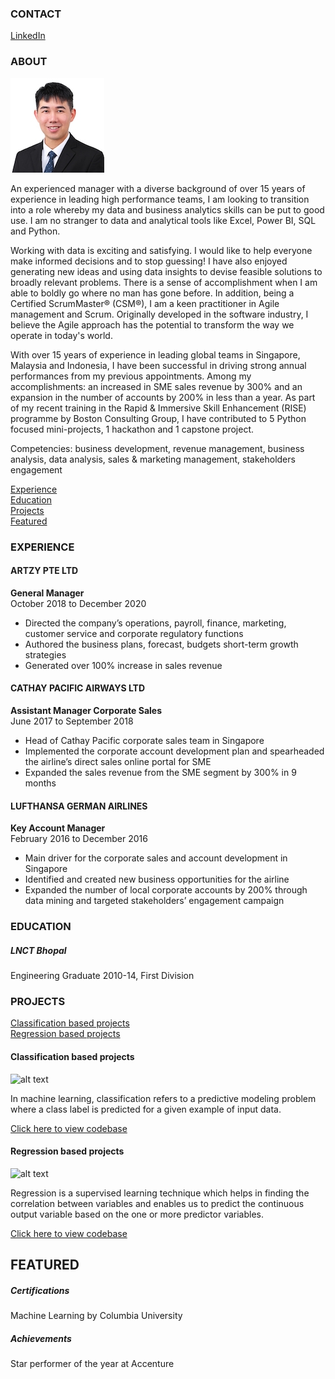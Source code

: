<!-- CONTACT Section Starts -->
### CONTACT

<!-- Add your details 
✉️:  
📲 +91-XXXXXXXXXX
-->
[LinkedIn](https://linkedin.com/in/wilsontys) 
<!-- CONTACT Section Ends -->

<!-- ABOUT Section Starts -->
### ABOUT
<!-- Add link to your picture -->

![alt text](https://github.com/wilsontys/wilsontys/blob/main/wilson_tan_150x150.jpg)

<!-- Add your details -->

An experienced manager with a diverse background of over 15 years of experience in leading high performance teams, I am looking to transition into a role whereby my data and business analytics skills can be put to good use. I am no stranger to data and analytical tools like Excel, Power BI, SQL and Python. 

Working with data is exciting and satisfying. I would like to help everyone make informed decisions and to stop guessing! I have also enjoyed generating new ideas and using data insights to devise feasible solutions to broadly relevant problems. There is a sense of accomplishment when I am able to boldly go where no man has gone before. In addition, being a Certified ScrumMaster® (CSM®), I am a keen practitioner in Agile management and Scrum. Originally developed in the software industry, I believe the Agile approach has the potential to transform the way we operate in today's world. 

With over 15 years of experience in leading global teams in Singapore, Malaysia and Indonesia, I have been successful in driving strong annual performances from my previous appointments. Among my accomplishments: an increased in SME sales revenue by 300% and an expansion in the number of accounts by 200% in less than a year. As part of my recent training in the Rapid & Immersive Skill Enhancement (RISE) programme by Boston Consulting Group, I have contributed to 5 Python focused mini-projects, 1 hackathon and 1 capstone project. 

Competencies: business development, revenue management, business analysis, data analysis, sales & marketing management, stakeholders engagement

<!-- Add link to the sections -->
[Experience](#experience) <br>
[Education](#education) <br>
[Projects](#projects) <br>
[Featured](#featured) <br> 

<!-- ABOUT Section Ends -->

<!-- EXPERIENCE Section Starts -->
### EXPERIENCE
<!-- Add your details -->
#### ARTZY PTE LTD
**General Manager**<br>
October 2018 to December 2020

- Directed the company’s operations, payroll, finance, marketing, customer service and corporate regulatory functions
- Authored the business plans, forecast, budgets short-term growth strategies
- Generated over 100% increase in sales revenue 


#### CATHAY PACIFIC AIRWAYS LTD
**Assistant Manager Corporate Sales**<br>
June 2017 to September 2018
- Head of Cathay Pacific corporate sales team in Singapore
- Implemented the corporate account development plan and spearheaded the airline’s direct sales online portal for SME 
- Expanded the sales revenue from the SME segment by 300% in 9 months


#### LUFTHANSA GERMAN AIRLINES
**Key Account Manager**<br>
February 2016 to December 2016
- Main driver for the corporate sales and account development in Singapore 
- Identified and created new business opportunities for the airline
- Expanded the number of local corporate accounts by 200% through data mining and targeted stakeholders’ engagement campaign


<!-- EXPERIENCE Section Ends -->

<!-- EDUCATION Section Starts -->
### EDUCATION
<!-- Add your details -->
##### LNCT Bhopal
Engineering Graduate 2010-14, First Division

<!-- EDUCATION Section Ends -->

<!-- PROJECTS Section Starts -->
### PROJECTS
<!-- Add your details -->

[Classification based projects](#classification-based-projects) <br>
[Regression based projects](#regression-based-projects) <br>

<!-- Add your details -->

#### Classification based projects
![alt text](https://raw.githubusercontent.com/krvishwesh54/Kumar-Vishwesh/main/images/Classification.png)

In machine learning, classification refers to a predictive modeling problem where a class label is predicted for a given example of input data.

[Click here to view codebase](https://github.com/krvishwesh54/DataScience_DeepLearning_MachineLearning/tree/master/Classification)

#### Regression based projects
![alt text](https://raw.githubusercontent.com/krvishwesh54/Kumar-Vishwesh/main/images/Regression.jpg)

Regression is a supervised learning technique which helps in finding the correlation between variables and enables us to predict the continuous output variable based on the one or more predictor variables.

[Click here to view codebase](https://github.com/krvishwesh54/DataScience_DeepLearning_MachineLearning/tree/master/Regression)

<!-- PROJECTS Section Ends -->

<!-- FEATURED Section Starts -->
## FEATURED
<!-- Add your details -->
##### Certifications
Machine Learning by Columbia University

##### Achievements
Star performer of the year at Accenture
<!-- FEATURED Section Ends -->
